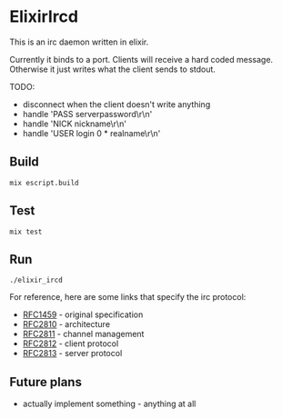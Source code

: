 # ElixirIrcd

This is an irc daemon written in elixir.

Currently it binds to a port.  Clients will receive a hard coded
message.  Otherwise it just writes what the client sends to stdout.

TODO:

- disconnect when the client doesn't write anything
- handle 'PASS serverpassword\r\n'
- handle 'NICK nickname\r\n'
- handle 'USER login 0 * realname\r\n'

## Build

    mix escript.build

## Test

    mix test

## Run

    ./elixir_ircd

For reference, here are some links that specify the irc protocol:

* [RFC1459](http://tools.ietf.org/html/rfc1459) - original specification
* [RFC2810](http://tools.ietf.org/html/rfc2810) - architecture
* [RFC2811](http://tools.ietf.org/html/rfc2811) - channel management
* [RFC2812](http://tools.ietf.org/html/rfc2812) - client protocol
* [RFC2813](http://tools.ietf.org/html/rfc2813) - server protocol

## Future plans

* actually implement something - anything at all
